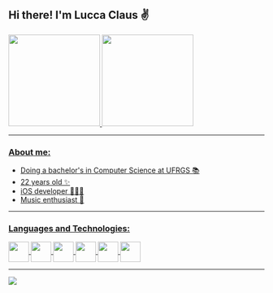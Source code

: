 ## Hi there! I'm Lucca Claus ✌️

 <div>
  <a href="https://github.com/luccaclaus">
  <img height="180em" src="https://github-readme-stats-six-gamma-89.vercel.app/api?username=luccaclaus&show_icons=true&theme=cobalt&include_all_commits=true&count_private=true"/>
  <img height="180em" src="https://github-readme-stats-six-gamma-89.vercel.app/api/top-langs/?username=luccaclaus&layout=compact&langs_count=10&theme=cobalt&count_private=true"/>
</div>
   
---
### About me:
- Doing a bachelor's in Computer Science at UFRGS 📚
- 22 years old ✨
- iOS developer 👨🏼‍💻
- Music enthusiast 🎵
  
---
### Languages and Technologies:
<div style="display: inline_block">
  <img align="center" height="40" widht="40" src="https://cdn.jsdelivr.net/gh/devicons/devicon@latest/icons/c/c-original.svg" />
  <img align="center" height="40" widht="40" src="https://cdn.jsdelivr.net/gh/devicons/devicon@latest/icons/swift/swift-original.svg" />
  <img align="center" height="40" widht="40" src="https://cdn.jsdelivr.net/gh/devicons/devicon@latest/icons/css3/css3-original.svg" />
  <img align="center" height="40" widht="40" src="https://cdn.jsdelivr.net/gh/devicons/devicon@latest/icons/html5/html5-original.svg" />
  <img align="center" height="40" widht="40" src="https://cdn.jsdelivr.net/gh/devicons/devicon@latest/icons/python/python-original.svg" />
  <img align="center" height="40" widht="40" src="https://cdn.jsdelivr.net/gh/devicons/devicon@latest/icons/git/git-original.svg" />
</div>

---
<div>
 <a href="https://www.linkedin.com/in/lucca-dellazen-claus/" target="_blank">
 <img src="https://img.shields.io/badge/LinkedIn-0077B5?style=for-the-badge&logo=linkedin&logoColor=white" target="_blank" />
</div>
